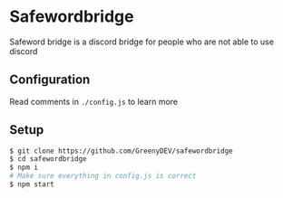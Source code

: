 # Safewordbridge
Safeword bridge is a discord bridge for people who are not able to use discord

## Configuration
Read comments in `./config.js` to learn more

## Setup
```sh
$ git clone https://github.com/GreenyDEV/safewordbridge
$ cd safewordbridge
$ npm i
# Make sure everything in config.js is correct
$ npm start
```
